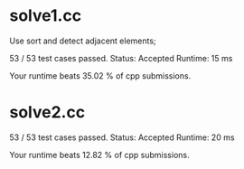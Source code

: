 # solve1.cc

Use sort and detect adjacent elements;

53 / 53 test cases passed.
Status: Accepted
Runtime: 15 ms

Your runtime beats 35.02 % of cpp submissions.

# solve2.cc

53 / 53 test cases passed.
Status: Accepted
Runtime: 20 ms

Your runtime beats 12.82 % of cpp submissions.

